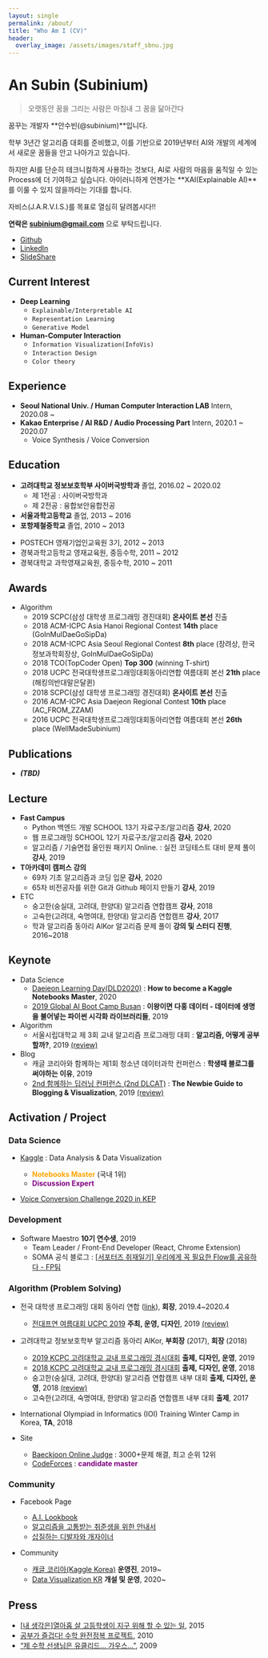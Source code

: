 ```yaml
---
layout: single
permalink: /about/
title: "Who Am I (CV)"
header:
  overlay_image: /assets/images/staff_sbnu.jpg
---
```


# An Subin (Subinium)

> 오랫동안 꿈을 그리는 사람은 마침내 그 꿈을 닮아간다

꿈꾸는 개발자 **안수빈(@subinium)**입니다.

학부 3년간 알고리즘 대회를 준비했고, 이를 기반으로 2019년부터 AI와 개발의 세계에서 새로운 꿈들을 안고 나아가고 있습니다.

하지만 AI를 단순히 테크니컬하게 사용하는 것보다, AI로 사람의 마음을 움직일 수 있는 Process에 더 기여하고 싶습니다.
아이러니하게 언젠가는 **XAI(Explainable AI)**를 이룰 수 있지 않을까라는 기대를 합니다.

자비스(J.A.R.V.I.S.)를 목표로 열심히 달려봅시다!!

**연락은 subinium@gmail.com** 으로 부탁드립니다.

- [Github](https://github.com/subinium)
- [LinkedIn](https://www.linkedin.com/in/subin-an-841975110/)
- [SlideShare](https://www.slideshare.net/SubinAn1)

## Current Interest

- **Deep Learning**
  - `Explainable/Interpretable AI`
  - `Representation Learning`
  - `Generative Model`
- **Human-Computer Interaction**
  - `Information Visualization(InfoVis)`
  - `Interaction Design`
  - `Color theory`

## Experience

- **Seoul National Univ. / Human Computer Interaction LAB** Intern, 2020.08 ~
- **Kakao Enterprise / AI R&D / Audio Processing Part** Intern, 2020.1 ~ 2020.07
  - Voice Synthesis / Voice Conversion

## Education

- **고려대학교 정보보호학부 사이버국방학과** 졸업, 2016.02 ~ 2020.02
  - 제 1전공 : 사이버국방학과
  - 제 2전공 : 융합보안융합전공
- **서울과학고등학교** 졸업, 2013 ~ 2016
- **포항제철중학교** 졸업, 2010 ~ 2013

* POSTECH 영재기업인교육원 3기, 2012 ~ 2013
* 경북과학고등학교 영재교육원, 중등수학, 2011 ~ 2012
* 경북대학교 과학영재교육원, 중등수학, 2010 ~ 2011

## Awards

- Algorithm
  - 2019 SCPC(삼성 대학생 프로그래밍 경진대회) **온사이트 본선** 진출
  - 2018 ACM-ICPC Asia Hanoi Regional Contest **14th** place (GoInMulDaeGoSipDa)
  - 2018 ACM-ICPC Asia Seoul Regional Contest **8th** place (장려상, 한국정보과학회장상, GoInMulDaeGoSipDa)
  - 2018 TCO(TopCoder Open) **Top 300** (winning T-shirt)
  - 2018 UCPC 전국대학생프로그래밍대회동아리연합 여름대회 본선 **21th** place (해킹의반대말은달퀸)
  - 2018 SCPC(삼성 대학생 프로그래밍 경진대회) **온사이트 본선** 진출
  - 2016 ACM-ICPC Asia Daejeon Regional Contest **10th** place (AC_FROM_ZZAM)
  - 2016 UCPC 전국대학생프로그래밍대회동아리연합 여름대회 본선 **26th** place (WellMadeSubinium)

## Publications

- **_(TBD)_**

## Lecture

- **Fast Campus**
  - Python 백엔드 개발 SCHOOL 13기 자료구조/알고리즘 **강사**, 2020
  - 웹 프로그래밍 SCHOOL 12기 자료구조/알고리즘 **강사**, 2020
  - 알고리즘 / 기술면접 올인원 패키지 Online. : 실전 코딩테스트 대비 문제 풀이 **강사**, 2019
- **T아카데미 캠퍼스 강의**
  - 69차 기초 알고리즘과 코딩 입문 **강사**, 2020
  - 65차 비전공자를 위한 Git과 Github 페이지 만들기 **강사**, 2019
- ETC
  - 숭고한(숭실대, 고려대, 한양대) 알고리즘 연합캠프 **강사**, 2018
  - 고숙한(고려대, 숙명여대, 한양대) 알고리즘 연합캠프 **강사**, 2017
  - 학과 알고리즘 동아리 AlKor 알고리즘 문제 풀이 **강의 및 스터디 진행**, 2016~2018

## Keynote

- Data Science
  - [Daejeon Learning Day(DLD2020)](http://aifactory.space/dld/task/detail.do?taskId=T000036) : **How to become a Kaggle Notebooks Master**, 2020
  - [2019 Global AI Boot Camp Busan](https://festa.io/events/783) : **이왕이면 다홍 데이터 - 데이터에 생명을 불어넣는 파이썬 시각화 라이브러리들**, 2019
- Algorithm
  - 서울시립대학교 제 3회 교내 알고리즘 프로그래밍 대회 : **알고리즘, 어떻게 공부할까?**, 2019 [(review)](/meaningful-ps-algorithm-study/)
- Blog
  - 캐글 코리아와 함께하는 제1회 청소년 데이터과학 컨퍼런스 : **학생때 블로그를 써야하는 이유**, 2019
  - [2nd 함께하는 딥러닝 컨퍼런스 (2nd DLCAT)](https://tykimos.github.io/2019/07/04/ISS_2nd_Deep_Learning_Conference_All_Together/) : **The Newbie Guide to Blogging & Visualization**, 2019 [(review)](/2nd-dlcat-review/)

## Activation / Project

### Data Science

- [Kaggle](https://www.kaggle.com/subinium) : Data Analysis & Data Visualization

  - <b style='color:orange'>Notebooks Master</b> (국내 1위)
  - <b style='color:purple'>Discussion Expert</b>

- [Voice Conversion Challenge 2020 in KEP](/2020-08-12-kep-vcc2020-review.md)

### Development

- Software Maestro **10기 연수생**, 2019
  - Team Leader / Front-End Developer (React, Chrome Extension)
  - SOMA 공식 블로그 : [[서포터즈 취재일기] 우리에게 꼭 필요한 Flow를 공유하다 - FP팀](https://blog.naver.com/sw_maestro/221710898997)

### Algorithm (Problem Solving)

- 전국 대학생 프로그래밍 대회 동아리 연합 ([link](https://www.facebook.com/groups/ucpc.korea/)), **회장**, 2019.4~2020.4

  - [전대프연 여름대회 UCPC 2019](https://github.com/ucpcc/ucpc2019-site/blob/master/01-about.md) **주최, 운영, 디자인**, 2019 [(review)](https://subinium.github.io/UCPC-2019-review/)

- 고려대학교 정보보호학부 알고리즘 동아리 AlKor, **부회장** (2017), **회장** (2018)

  - [2019 KCPC 고려대학교 교내 프로그래밍 경시대회](https://kcpc19.contest.codeforces.com/) **출제, 디자인, 운영**, 2019
  - [2018 KCPC 고려대학교 교내 프로그래밍 경시대회](https://www.facebook.com/2018KCPC/) **출제, 디자인, 운영**, 2018
  - 숭고한(숭실대, 고려대, 한양대) 알고리즘 연합캠프 내부 대회 **출제, 디자인, 운영**, 2018 [(review)](https://subinium.github.io/sgh/)
  - 고숙한(고려대, 숙명여대, 한양대) 알고리즘 연합캠프 내부 대회 **출제**, 2017

- International Olympiad in Informatics (IOI) Training Winter Camp in Korea, **TA**, 2018

- Site
  - [Baeckjoon Online Judge](https://www.acmicpc.net/user/subinium) : 3000+문제 해결, 최고 순위 12위
  - [CodeForces](http://codeforces.com/profile/subinium) : <b style='color:purple'>candidate master</b>

### Community

- Facebook Page

  - [A.I. Lookbook](https://www.facebook.com/AI.Lookbook/)
  - [알고리즘을 고통받는 취준생을 위한 안내서](https://www.facebook.com/algoguide/?modal=admin_todo_tour)
  - [삽질하는 디발자와 개자이너](https://www.facebook.com/shovelingdesignoper/?modal=admin_todo_tour)

- Community
  - [캐글 코리아(Kaggle Korea)](https://www.facebook.com/groups/KaggleKoreaOpenGroup/) **운영진**, 2019~
  - [Data Visualization KR](https://www.facebook.com/groups/2542191496047967/) **개설 및 운영**, 2020~

## Press

- [[내 생각은]열아홉 살 고등학생이 지구 위해 할 수 있는 일](http://www.donga.com/news/article/all/20150416/70732170/1), 2015
- [공부가 즐겁다! 수학 완전정복 프로젝트](http://woman.donga.com/3/all/12/142535/1), 2010
- [“제 수학 선생님은 유클리드… 가우스…”](http://news.donga.com/3/all/20090608/8741496/1), 2009

